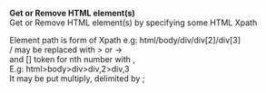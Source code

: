 
**Get or Remove HTML element(s)**  
Get or Remove HTML element(s) by specifying some HTML Xpath   

Element path is form of Xpath e.g:
html/body/div/div[2]/div[3]    
/ may be replaced with > or ->   
and [] token for nth number with ,   
E.g:   html>body>div>div,2>div,3   
It may be put multiply, delimited by ;
